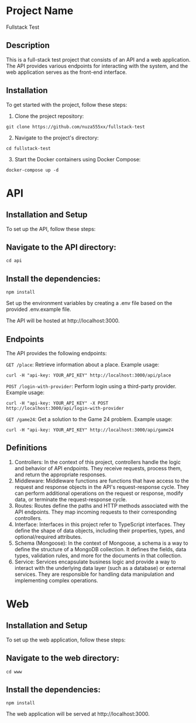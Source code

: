 # Project Name

Fullstack Test

## Description

This is a full-stack test project that consists of an API and a web application. The API provides various endpoints for interacting with the system, and the web application serves as the front-end interface.

## Installation

To get started with the project, follow these steps:

1. Clone the project repository:

```
git clone https://github.com/nuza555xx/fullstack-test
```
2. Navigate to the project's directory:

```
cd fullstack-test
```

3. Start the Docker containers using Docker Compose:

```
docker-compose up -d
```
# API
## Installation and Setup
To set up the API, follow these steps:

## Navigate to the API directory:

```
cd api
```
## Install the dependencies:

```
npm install
```
Set up the environment variables by creating a .env file based on the provided .env.example file.

The API will be hosted at http://localhost:3000.

## Endpoints
The API provides the following endpoints:

`GET /place`: Retrieve information about a place. Example usage:

```
curl -H "api-key: YOUR_API_KEY" http://localhost:3000/api/place
```
`POST /login-with-provider`: Perform login using a third-party provider. Example usage:

```
curl -H "api-key: YOUR_API_KEY" -X POST http://localhost:3000/api/login-with-provider
```
`GET /game24`: Get a solution to the Game 24 problem. Example usage:

```
curl -H "api-key: YOUR_API_KEY" http://localhost:3000/api/game24
```
## Definitions
1. Controllers: 
In the context of this project, controllers handle the logic and behavior of API endpoints. They receive requests, process them, and return the appropriate responses.
2. Middleware: 
Middleware functions are functions that have access to the request and response objects in the API's request-response cycle. They can perform additional operations on the request or response, modify data, or terminate the request-response cycle.
3. Routes: 
Routes define the paths and HTTP methods associated with the API endpoints. They map incoming requests to their corresponding controllers.
4. Interface: 
Interfaces in this project refer to TypeScript interfaces. They define the shape of data objects, including their properties, types, and optional/required attributes.
5. Schema (Mongoose): 
In the context of Mongoose, a schema is a way to define the structure of a MongoDB collection. It defines the fields, data types, validation rules, and more for the documents in that collection.
6. Service: 
Services encapsulate business logic and provide a way to interact with the underlying data layer (such as a database) or external services. They are responsible for handling data manipulation and implementing complex operations.

# Web
## Installation and Setup
To set up the web application, follow these steps:

## Navigate to the web directory:
```
cd www
```
## Install the dependencies:
```
npm install
```
The web application will be served at http://localhost:3000.